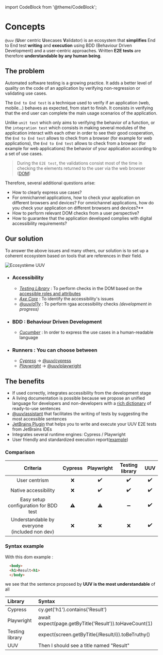 import CodeBlock from '@theme/CodeBlock';

# Concepts
`@uuv` (**U**ser centric **U**secases **V**alidator) is an ecosystem that **simplifies** End to End test **writing** and **execution** using BDD (Behaviour Driven Development) and a user-centric approaches. Written **E2E tests** are therefore **understandable by any human being**.

## The problem

Automated software testing is a growing practice. It adds a better
level of quality on the code of an application by verifying non-regression or validating use cases.

The `End to End test` is a technique used to verify if an application (web,
mobile...) behaves as expected, from start to finish. It consists in verifying that the end user can complete the main usage scenarios of the application.

Unlike `unit test` which only aims to verifying the behavior of a function, or
the `integration test` which consists in making several modules of the application interact with each other in order to see their good cooperation, the `End to End test` allows to check from a browser (for example for web applications), the `End to End test` allows to check from a browser (for example for web applications) the behavior of your application according to a set of use cases.

> During the `E2E test`, the validations consist most of the time in checking the elements returned to the user via the web browser ([DOM](https://developer.mozilla.org/fr/docs/Web/API/Document_Object_Model))

Therefore, several additional questions arise:

- How to clearly express use cases?
- For omnichannel applications, how to check your application on different browsers and devices?
  For omnichannel applications, how do you check your application on different browsers and devices?**
- How to perform relevant DOM checks from a user perspective?
- How to guarantee that the application developed complies with digital accessibility requirements?

## Our solution

To answer the above issues and many others, our solution is to set up a coherent ecosystem based on tools that are references in their field.

![Ecosystème UUV](@site/static/img/docs/ecosystem-uuv.png)

- ### Accessibility
  - *[Testing Library](https://testing-library.com/docs/)* : To perform checks in the DOM based on the [accessible roles and attributes](https://www.w3.org/TR/accname-1.1/)
  - *[Axe Core](https://github.com/dequelabs/axe-core)* : To identify the accessibility's issues
  - *[@uuv/a11y](https://www.npmjs.com/package/@uuv/a11y)* : To perform rgaa accessibility checks _(development in progress)_
  

- ### BDD : Behaviour Driven Development
  - *[Cucumber](https://cucumber.io/)* : In order to express the use cases in a human-readable language
  

- ### Runners : You can choose between 
  - *[Cypress](https://www.cypress.io/)* -> [@uuv/cypress](https://www.npmjs.com/package/@uuv/cypress)
  - *[Playwright](https://playwright.dev/)* -> [@uuv/playwright](https://www.npmjs.com/package/@uuv/playwright)

## The benefits

- If used correctly, integrates accessibility from the development stage
- A living documentation is possible because we propose an unified language for developers and non-developers with a [rich dictionary](category/step-definition) of ready-to-use sentences
- [@uuv/assistant](tools/uuv-assistant) that facilitates the writing of tests by suggesting the most accessible sentences
- [JetBrains Plugin](tools/uuv-jetbrains-plugin) that helps you to write and execute your UUV E2E tests from JetBrains IDEs
- Integrates several runtime engines: Cypress / Playwright
- User friendly and standardized execution report([example](https://e2e-test-quest.github.io/kata-e2e-uuv/06-go-further/))

### Comparison
|                      Criteria                       | Cypress | Playwright | Testing library | UUV |  
|:---------------------------------------------------:|:-: |:-: |:-: |:-: |  
|                    User centrism                    | :x: | :heavy_check_mark: | :heavy_check_mark: | :heavy_check_mark: |  
|                Native accessibility                 | :x: | :heavy_check_mark: | :heavy_check_mark: | :heavy_check_mark: |  
|        Easy setup configuration for BDD test        | :warning: | :warning: | :heavy_minus_sign: | :heavy_check_mark: |  
| Understandable by everyone <br/> (included non dev) | :x: | :x: | :x: | :heavy_check_mark: |  

### Syntax example
With this dom example :
```html
  <body>
  <h1>Result<h1>
  </body>
```

we see that the sentence proposed by **UUV is the most understandable** of all<br/>

| Library         | Syntax                                                                                      |
|:----------------|:--------------------------------------------------------------------------------------------|
| Cypress         | <CodeBlock language="js">cy.get('h1').contains('Result')</CodeBlock>                       |
| Playwright      | <CodeBlock language="js">await expect(page.getByTitle('Result')).toHaveCount(1)</CodeBlock> |
| Testing library | <CodeBlock language="js">expect(screen.getByTitle(/Result/i)).toBeTruthy() </CodeBlock>     |
| UUV             | <CodeBlock language="gherkin">Then I should see a title named "Result"</CodeBlock>          |
